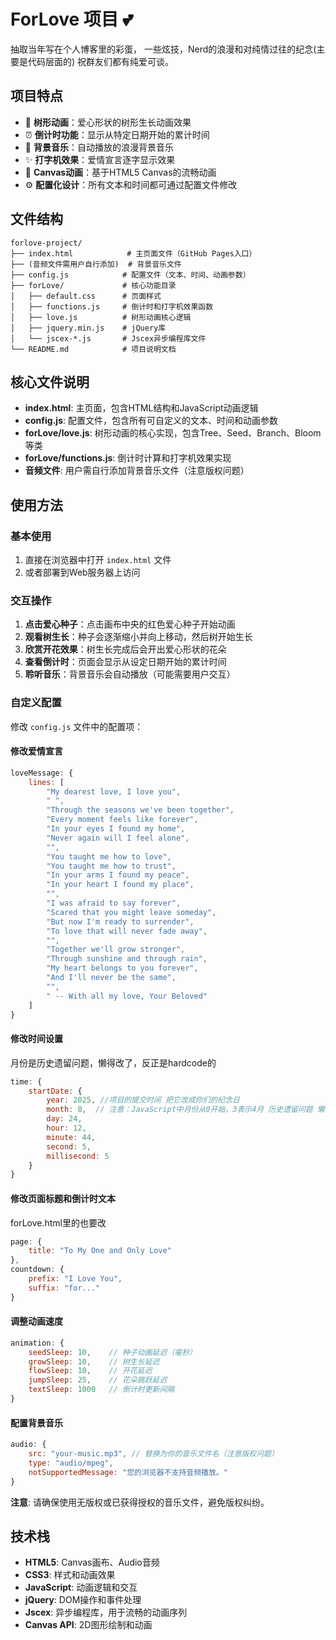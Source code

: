 # ForLove 项目 💕

抽取当年写在个人博客里的彩蛋，
一些炫技，Nerd的浪漫和对纯情过往的纪念(主要是代码层面的)
祝群友们都有纯爱可谈。

## 项目特点

- 🌳 **树形动画**：爱心形状的树形生长动画效果
- ⏰ **倒计时功能**：显示从特定日期开始的累计时间
- 🎵 **背景音乐**：自动播放的浪漫背景音乐
- ✨ **打字机效果**：爱情宣言逐字显示效果
- 🎨 **Canvas动画**：基于HTML5 Canvas的流畅动画
- ⚙️ **配置化设计**：所有文本和时间都可通过配置文件修改

## 文件结构

```
forlove-project/
├── index.html            # 主页面文件（GitHub Pages入口）
├── (音频文件需用户自行添加)  # 背景音乐文件
├── config.js            # 配置文件（文本、时间、动画参数）
├── forLove/             # 核心功能目录
│   ├── default.css      # 页面样式
│   ├── functions.js     # 倒计时和打字机效果函数
│   ├── love.js          # 树形动画核心逻辑
│   ├── jquery.min.js    # jQuery库
│   └── jscex-*.js       # Jscex异步编程库文件
└── README.md            # 项目说明文档
```

## 核心文件说明

- **index.html**: 主页面，包含HTML结构和JavaScript动画逻辑
- **config.js**: 配置文件，包含所有可自定义的文本、时间和动画参数
- **forLove/love.js**: 树形动画的核心实现，包含Tree、Seed、Branch、Bloom等类
- **forLove/functions.js**: 倒计时计算和打字机效果实现
- **音频文件**: 用户需自行添加背景音乐文件（注意版权问题）

## 使用方法

### 基本使用
1. 直接在浏览器中打开 `index.html` 文件
2. 或者部署到Web服务器上访问

### 交互操作
1. **点击爱心种子**：点击画布中央的红色爱心种子开始动画
2. **观看树生长**：种子会逐渐缩小并向上移动，然后树开始生长
3. **欣赏开花效果**：树生长完成后会开出爱心形状的花朵
4. **查看倒计时**：页面会显示从设定日期开始的累计时间
5. **聆听音乐**：背景音乐会自动播放（可能需要用户交互）

### 自定义配置
修改 `config.js` 文件中的配置项：

#### 修改爱情宣言
```javascript
loveMessage: {
    lines: [
        "My dearest love, I love you",
        " ",
        "Through the seasons we've been together",
        "Every moment feels like forever",
        "In your eyes I found my home",
        "Never again will I feel alone",
        "",
        "You taught me how to love",
        "You taught me how to trust",
        "In your arms I found my peace",
        "In your heart I found my place",
        "",
        "I was afraid to say forever",
        "Scared that you might leave someday",
        "But now I'm ready to surrender",
        "To love that will never fade away",
        "",
        "Together we'll grow stronger",
        "Through sunshine and through rain",
        "My heart belongs to you forever",
        "And I'll never be the same",
        "",
        " -- With all my love, Your Beloved"
    ]
}
```

#### 修改时间设置
月份是历史遗留问题，懒得改了，反正是hardcode的
```javascript
time: {
    startDate: {
        year: 2025, //项目的提交时间 把它改成你们的纪念日
        month: 8,  // 注意：JavaScript中月份从0开始，3表示4月 历史遗留问题 懒得改了
        day: 24,
        hour: 12,
        minute: 44,
        second: 5,
        millisecond: 5
    }
}
```

#### 修改页面标题和倒计时文本
forLove.html里的也要改 
```javascript
page: {
    title: "To My One and Only Love"
},
countdown: {
    prefix: "I Love You",
    suffix: "for..."
}
```

#### 调整动画速度
```javascript
animation: {
    seedSleep: 10,    // 种子动画延迟（毫秒）
    growSleep: 10,    // 树生长延迟
    flowSleep: 10,    // 开花延迟
    jumpSleep: 25,    // 花朵跳跃延迟
    textSleep: 1000   // 倒计时更新间隔
}
```

#### 配置背景音乐
```javascript
audio: {
    src: "your-music.mp3", // 替换为你的音乐文件名（注意版权问题）
    type: "audio/mpeg",
    notSupportedMessage: "您的浏览器不支持音频播放。"
}
```
**注意**: 请确保使用无版权或已获得授权的音乐文件，避免版权纠纷。

## 技术栈

- **HTML5**: Canvas画布、Audio音频
- **CSS3**: 样式和动画效果
- **JavaScript**: 动画逻辑和交互
- **jQuery**: DOM操作和事件处理
- **Jscex**: 异步编程库，用于流畅的动画序列
- **Canvas API**: 2D图形绘制和动画
